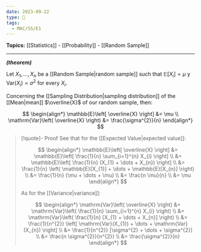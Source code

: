 ```yaml
---
date: 2023-09-22
type: 🧠
tags:
  - MAC/S5/E1
---
```


**Topics:** [[Statistics]] - [[Probability]] - [[Random Sample]]

---

_**(theorem)**_

Let $X_{1}, \dots, X_{n}$ be a [[Random Sample|random sample]] such that $\mathbb{E}[X{_{i}}] = \mu$ y $\mathrm{Var}(X_{i}) = \sigma^{2}$ for every $X_{i}$.

Concerning the [[Sampling Distribution|sampling distribution]] of the [[Mean|mean]] $\overline{X}$ of our random sample, then:

$$
\begin{align*}
\mathbb{E}\left[ \overline{X} \right] &= \mu \\
\mathrm{Var}\left( \overline{X} \right) &= \frac{\sigma^{2}}{n}
\end{align*}
$$

> [!quote]- Proof
> See that for the [[Expected Value|expected value]]:
>
> $$
> \begin{align*}
> \mathbb{E}\left[ \overline{X} \right] &= \mathbb{E}\left[ \frac{1}{n} \sum_{i=1}^{n} X_{i} \right] \\
> &= \mathbb{E}\left[ \frac{1}{n} (X_{1} + \dots + X_{n}) \right] \\
> &= \frac{1}{n} \left( \mathbb{E}[X_{1}] + \dots + \mathbb{E}[X_{n}] \right) \\
> &= \frac{1}{n} (\mu + \dots + \mu) \\
> &= \frac{n \mu}{n} \\
> &= \mu
> \end{align*}
> $$
>
> As for the [[Variance|variance]]:
>
> $$
> \begin{align*}
> \mathrm{Var}\left( \overline{X} \right) &= \mathrm{Var}\left( \frac{1}{n} \sum_{i=1}^{n} X_{i} \right) \\
> &= \mathrm{Var}\left( \frac{1}{n} [X_{1} + \dots + X_{n}] \right) \\
> &= \frac{1}{n^{2}} \left[ \mathrm{Var}(X_{1}) + \dots + \mathrm{Var}(X_{n}) \right] \\
> &= \frac{1}{n^{2}} [\sigma^{2} + \dots + \sigma^{2}] \\
> &= \frac{n \sigma^{2}}{n^{2}} \\
> &= \frac{\sigma^{2}}{n}
> \end{align*}
> $$
